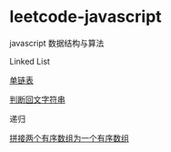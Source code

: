 # leetcode-javascript
javascript 数据结构与算法


Linked List

[单链表](https://github.com/guoxi123/leetcode-javascript/blob/master/LinkedList/linkList.js)

[判断回文字符串](https://github.com/guotracy/leetcode-javascript/blob/master/LinkedList/palindrome-LinkedList/README.md)

递归

[拼接两个有序数组为一个有序数组](https://github.com/guoxi123/leetcode-javascript/blob/master/recursion/mergeOrderedArray.js)
